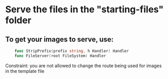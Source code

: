 # Serve the files in the "starting-files" folder

## To get your images to serve, use:
	
``` Go
	func StripPrefix(prefix string, h Handler) Handler
	func FileServer(root FileSystem) Handler
```

Constraint: you are not allowed to change the route being used for images in the template file
